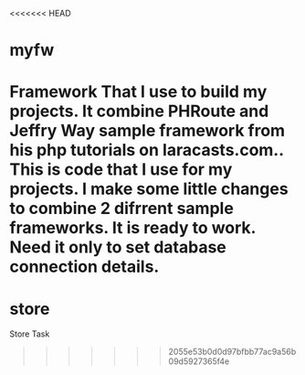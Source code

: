 <<<<<<< HEAD
# myfw
Framework That I use to build my projects. It combine PHRoute and Jeffry Way sample framework from his php tutorials on laracasts.com..
This is code that I use for my projects. I make some little changes to combine 2 difrrent sample frameworks. It is ready to work. Need it only to set database connection details.
=======
# store
Store Task 
>>>>>>> 2055e53b0d0d97bfbb77ac9a56b09d5927365f4e
